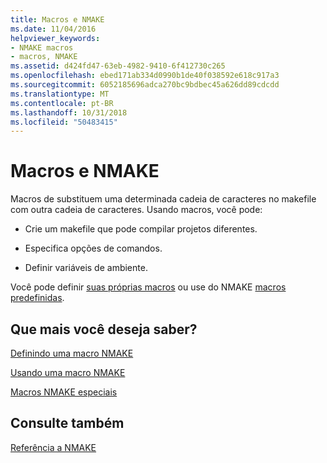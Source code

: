 ```yaml
---
title: Macros e NMAKE
ms.date: 11/04/2016
helpviewer_keywords:
- NMAKE macros
- macros, NMAKE
ms.assetid: d424fd47-63eb-4982-9410-6f412730c265
ms.openlocfilehash: ebed171ab334d0990b1de40f038592e618c917a3
ms.sourcegitcommit: 6052185696adca270bc9bdbec45a626dd89cdcdd
ms.translationtype: MT
ms.contentlocale: pt-BR
ms.lasthandoff: 10/31/2018
ms.locfileid: "50483415"
---
```

# <a name="macros-and-nmake"></a>Macros e NMAKE

Macros de substituem uma determinada cadeia de caracteres no makefile com outra cadeia de caracteres. Usando macros, você pode:

- Crie um makefile que pode compilar projetos diferentes.

- Especifica opções de comandos.

- Definir variáveis de ambiente.

Você pode definir [suas próprias macros](../build/defining-an-nmake-macro.md) ou use do NMAKE [macros predefinidas](../build/special-nmake-macros.md).

## <a name="what-do-you-want-to-know-more-about"></a>Que mais você deseja saber?

[Definindo uma macro NMAKE](../build/defining-an-nmake-macro.md)

[Usando uma macro NMAKE](../build/using-an-nmake-macro.md)

[Macros NMAKE especiais](../build/special-nmake-macros.md)

## <a name="see-also"></a>Consulte também

[Referência a NMAKE](../build/nmake-reference.md)